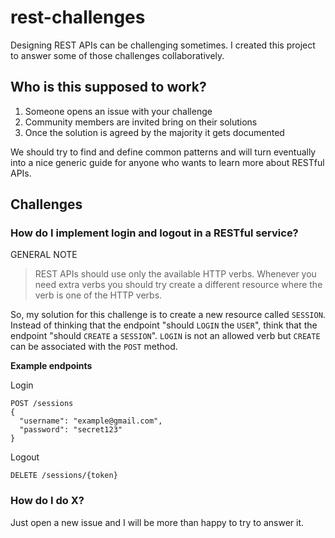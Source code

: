 # rest-challenges

Designing REST APIs can be challenging sometimes. I created this project to answer some of those challenges collaboratively.

## Who is this supposed to work?

1. Someone opens an issue with your challenge
2. Community members are invited bring on their solutions
3. Once the solution is agreed by the majority it gets documented

We should try to find and define common patterns and will turn eventually into a nice generic guide for anyone who wants to learn more about RESTful APIs.

## Challenges

### How do I implement login and logout in a RESTful service?

GENERAL NOTE
> REST APIs should use only the available HTTP verbs. Whenever you need extra verbs you should try create a different resource where the verb is one of the HTTP verbs.

So, my solution for this challenge is to create a new resource called `SESSION`. Instead of thinking that the endpoint "should `LOGIN` the `USER`", think that the endpoint "should `CREATE` a `SESSION`". `LOGIN` is not an allowed verb but `CREATE` can be associated with the `POST` method.

**Example endpoints**

Login

```
POST /sessions
{
  "username": "example@gmail.com",
  "password": "secret123"
}
```

Logout

```
DELETE /sessions/{token}
```

### How do I do X?

Just open a new issue and I will be more than happy to try to answer it.